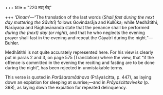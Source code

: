 +++
title = "220 तञ् चेद्"

+++
‘*Dinam*’—“The translation of the last words (*Shall fast during the
next day muttering the Sāvitrī*) follows Govindarāja and Kullūka; while
Medhātithi, Nārāyaṇa and Rāghavānanda state that the penance shall be
performed *during the (next) day (or night*), and that he who neglects
the evening prayer shall fast in the evening and repeat the Gāyatrī
during the night.”—Buhler.

Medhātithi is not quite accurately represented here. For his view is
clearly put in paras 2 and 3, on page 575 (Translation) where the view,
that “if the offence is committed in the evening the reciting and
fasting are to be done during the night”, has been rejected in
unmistakable terms.

This verse is quoted in *Parāśaramādhava* (Prāyaścitta, p. 447), as
laying down an expiation for sleeping at sunrise;—and in
*Prāyaścittaviveka* (p. 398), as laying down the expiation for repeated
delinquency.


